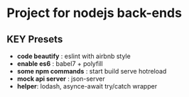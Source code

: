 # Project for nodejs back-ends

## KEY Presets
- <b>code beautify</b> : eslint with airbnb style
- <b>enable es6</b> : babel7 + polyfill
- <b>some npm commands</b> : start build serve hotreload
- <b>mock api server</b> : json-server
- <b>helper</b>: lodash,  asynce-await try/catch wrapper